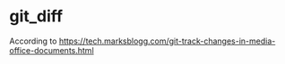 # git_diff
According to https://tech.marksblogg.com/git-track-changes-in-media-office-documents.html
